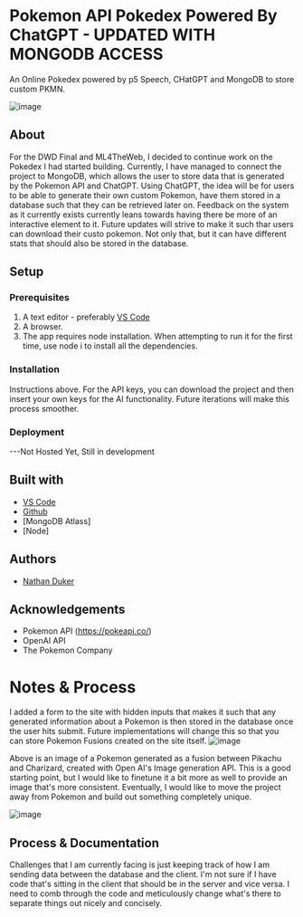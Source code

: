 <!-- Every README should start with an H1 -->
# Pokemon API Pokedex Powered By ChatGPT - UPDATED WITH MONGODB ACCESS
<!-- A one sentence description of the project or assignment -->
An Online Pokedex powered by p5 Speech, CHatGPT and MongoDB to store custom PKMN.

![image](https://github.com/nathanduker/DWD-Final/assets/157427640/32b2f3cb-c798-42d4-89e9-dac93a2e0065)



<!-- It is good practice to add an about or summary -->
## About

For the DWD Final and ML4TheWeb, I decided to continue work on the Pokedex I had started building. Currently, I have managed to connect the project to MongoDB, which allows the user to store data that is generated by the Pokemon API and ChatGPT. Using ChatGPT, the idea will be for users to be able to generate their own custom Pokemon, have them stored in a database such that they can be retrieved later on. Feedback on the system as it currently exists currently leans towards having there be more of an interactive element to it. Future updates will strive to make it such thar users can download their custo pokemon. Not only that, but it can have different stats that should also be stored in the database.


<!-- It is essential to describe how to set up your project -->
## Setup

<!-- Any knowledge or tools you will need before hand -->
### Prerequisites

1. A text editor - preferably [VS Code](https://code.visualstudio.com/)
2. A browser.
3. The app requires node installation. When attempting to run it for the first time, use node i to install all the dependencies. 

<!-- any installation needs should be defined -->
### Installation

Instructions above. For the API keys, you can download the project and then insert your own keys for the AI functionality. Future iterations will make this process smoother. 

<!-- Notes about the deployment -->
### Deployment

---Not Hosted Yet, Still in development

## Built with

* [VS Code](https://code.visualstudio.com/)
* [Github](https://github.com)
* [MongoDB Atlass]
* [Node]

## Authors

* [Nathan Duker](https:nathanduker.artstation.com)

<!-- thank and reference all the things that made your project happen -->
## Acknowledgements

* Pokemon API (https://pokeapi.co/)
* OpenAI API
* The Pokemon Company 

<!-- For your assignments you might consider  -->
# Notes & Process

<!-- How you built this project - Include images, gifs, and notes here -->

I added a form to the site with hidden inputs that makes it such that any generated information about a Pokemon is then stored in the database once the user hits submit. Future implementations will change this so that you can store Pokemon Fusions created on the site itself. 
![image](https://github.com/nathanduker/DWD-Final/assets/157427640/d5e3754d-4994-4215-9eaf-a5ff84b7dd31)

Above is an image of a Pokemon generated as a fusion between Pikachu and Charizard, created with Open AI's Image generation API. This is a good starting point, but I would like to finetune it a bit more as well to provide an image that's more consistent. Eventually, I would like to move the project away from Pokemon and build out something completely unique. 


![image](https://github.com/nathanduker/DWD-Final/assets/157427640/26512e59-dd9f-4f36-8d47-df76b7fe0443)



## Process & Documentation

<!-- Any specific challenges or struggles documented -->
Challenges that I am currently facing is just keeping track of how I am sending data between the database and the client. I'm not sure if I have code that's sitting in the client that should be in the server and vice versa. I need to comb through the code and meticulously change what's there to separate things out nicely and concisely. 

<!-- Any questions you have -->

